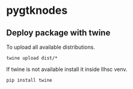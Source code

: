 # pygtknodes

## Deploy package with twine

To upload all available distributions.
```
twine upload dist/*
```

If twine is not available install it inside llhsc venv.
```
pip install twine
```
